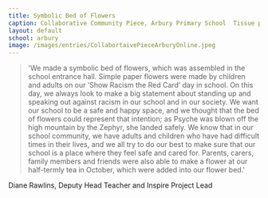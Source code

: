 ```yaml
---
title: Symbolic Bed of Flowers
caption: Collaborative Community Piece, Arbury Primary School  Tissue paper and glue
layout: default
school: arbury
image: /images/entries/CollabortaivePieceArburyOnline.jpeg
---
```


> 'We made a symbolic bed of flowers, which was assembled in the school entrance hall. Simple paper flowers were made by children and adults on our ‘Show Racism the Red Card’ day in school. On this day, we always look to make a big statement about standing up and speaking out against racism in our school and in our society.  We want our school to be a safe and happy space, and we thought that the bed of flowers could represent that intention; as Psyche was blown off the high mountain by the Zephyr, she landed safely.  We know that in our school community, we have adults and children who have had difficult times in their lives, and we all try to do our best to make sure that our school is a place where they feel safe and cared for.  Parents, carers, family members and friends were also able to make a flower at our half-termly tea in October, which were added into our flower bed.'

Diane Rawlins, Deputy Head Teacher and Inspire Project Lead
